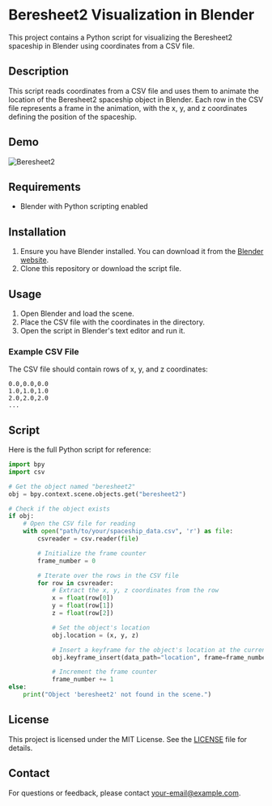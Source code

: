 # Beresheet2 Visualization in Blender

This project contains a Python script for visualizing the Beresheet2 spaceship in Blender using coordinates from a CSV file.

## Description

This script reads coordinates from a CSV file and uses them to animate the location of the Beresheet2 spaceship object in Blender. Each row in the CSV file represents a frame in the animation, with the x, y, and z coordinates defining the position of the spaceship.

## Demo

![Beresheet2](path/to/your/final_visualization.gif)

## Requirements

- Blender with Python scripting enabled
  
## Installation

1. Ensure you have Blender installed. You can download it from the [Blender website](https://www.blender.org/download/).
2. Clone this repository or download the script file.

## Usage

1. Open Blender and load the scene.
2. Place the CSV file with the coordinates in the directory.
3. Open the script in Blender's text editor and run it.

### Example CSV File

The CSV file should contain rows of x, y, and z coordinates:

```csv
0.0,0.0,0.0
1.0,1.0,1.0
2.0,2.0,2.0
...
```

## Script

Here is the full Python script for reference:

```python
import bpy
import csv

# Get the object named "beresheet2"
obj = bpy.context.scene.objects.get("beresheet2")

# Check if the object exists
if obj:
    # Open the CSV file for reading
    with open("path/to/your/spaceship_data.csv", 'r') as file:
        csvreader = csv.reader(file)

        # Initialize the frame counter
        frame_number = 0

        # Iterate over the rows in the CSV file
        for row in csvreader:
            # Extract the x, y, z coordinates from the row
            x = float(row[0])
            y = float(row[1])
            z = float(row[2])

            # Set the object's location
            obj.location = (x, y, z)

            # Insert a keyframe for the object's location at the current frame
            obj.keyframe_insert(data_path="location", frame=frame_number)

            # Increment the frame counter
            frame_number += 1
else:
    print("Object 'beresheet2' not found in the scene.")
```

## License

This project is licensed under the MIT License. See the [LICENSE](LICENSE) file for details.

## Contact

For questions or feedback, please contact [your-email@example.com](mailto:your-email@example.com).
